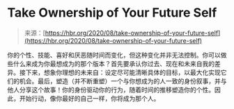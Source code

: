 <!--yml

category: 未分类

date: 2024-05-27 15:05:41

-->

# Take Ownership of Your Future Self

> 来源：[https://hbr.org/2020/08/take-ownership-of-your-future-self](https://hbr.org/2020/08/take-ownership-of-your-future-self)

你的个性、技能、喜好和厌恶随时间而变化，但这种变化并非无法控制。你可以做些什么来成为你最想成为的那个版本？首先要承认你过去、现在和未来自我的差异。接下来，想象你理想的未来自：设定尽可能清晰具体的目标，以最大化实现它们的机会。最后，塑造（并不断重塑）一个与你想成为的人一致的身份叙事，并与他人分享这个故事！你的身份驱动你的行为，随着时间的推移塑造你的个性。因此，开始行动，像你最好的自己一样，你将成为那个人。

